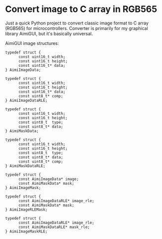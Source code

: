 # Convert image to C array in RGB565

Just a quick Python project to convert classic image format to C array (RGB565) for microcontrollers.
Converter is primarily for my graphical library AimiGUI, but it's basically universal.


AimiGUI image structures:
```
typedef struct {
      const uint16_t width;
      const uint16_t height;
      const uint16_t* data;
} AimiImageData;

typedef struct {
      const uint16_t width;
      const uint16_t height;
      const uint16_t* data;
      const uint8_t* comp;
} AimiImageDataRLE;

typedef struct {
      const uint16_t width;
      const uint16_t height;
      const uint8_t  type;
      const uint8_t* data;
} AimiMaskData;

typedef struct {
      const uint16_t width;
      const uint16_t height;
      const uint8_t  type;
      const uint8_t* data;
      const uint8_t* comp;
} AimiMaskDataRLE;

typedef struct {
      const AimiImageData* image;
      const AimiMaskData* mask;
} AimiImageMask;

typedef struct {
      const AimiImageDataRLE* image_rle;
      const AimiMaskData* mask;
} AimiImageRLEMask;

typedef struct {
      const AimiImageDataRLE* image_rle;
      const AimiMaskDataRLE* mask_rle;
} AimiImageMaskRLE;
```
